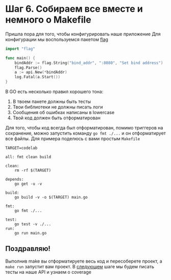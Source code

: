 # Шаг 6. Собираем все вместе и немного о Makefile
Пришла пора для того, чтобы конфигурировать наше приложение
Для конфигурации мы воспользуемся пакетом [flag](https://godoc.org/flag)
```Go
import "flag"

func main() {
	bindAddr := flag.String("bind_addr", ":8080", "Set bind address")
	flag.Parse()
	a := api.New(*bindAddr)
	log.Fatal(a.Start())
}
```
В GO есть несколько правил хорошего тона:

1. В твоем пакете должны быть тесты
2. Твои библиотеки не должны писать логи
3. Сообщения об ошибках написаны в lowercase
4. Твой код должен быть отформатирован

Для того, чтобы код всегда был отформатирован, помимо триггеров на сохранение, можно запустить команду `go fmt ./...` и он отформатирует все файлы.
Для примера поделюсь с вами простым `Makefile` 
```make
TARGET=codelab

all: fmt clean build

clean:
	rm -rf $(TARGET)

depends:
	go get -u -v

build:
	go build -v -o $(TARGET) main.go

fmt:
	go fmt ./...

test:
	go test -v ./...
run:
	go run main.go
```


## Поздравляю!
Выполнив make вы отформатируете весь код и пересоберете проект, а `make run` запустит вам проект. В [следующем](../step07/README.md) шаге мы будем писать тесты на наше API и узнаем о coverage
